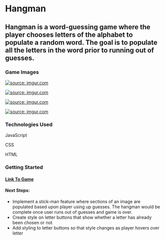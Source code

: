 <h1>Hangman</h1>
<h2>Hangman is a word-guessing game where the player chooses letters of the alphabet to populate a random word. The goal is to populate all the letters in the word prior to running out of guesses.</h2>

<h3>Game Images</h3>
  <p><a href="https://i.imgur.com/RIrn9h7.png"><img src="https://i.imgur.com/RIrn9h7.png" title="source: imgur.com" /></a></p>
  <p><a href="https://i.imgur.com/f98YwT9.png"><img src="https://i.imgur.com/f98YwT9.png" title="source: imgur.com" /></a></p>
  <p><a href="https://i.imgur.com/3SjAXE6.png"><img src="https://i.imgur.com/3SjAXE6.png" title="source: imgur.com" /></a></p>
  <p><a href="https://i.imgur.com/wQwHdV0.png"><img src="https://i.imgur.com/wQwHdV0.png" title="source: imgur.com" /></a></p>

<h3>Technologies Used</h3>
<p>JavaScript</p>
<p>CSS</p>
<p>HTML

<h3>Getting Started</h3>
<h4><a href="https://smkelly1691.github.io/hangman/">Link To Game</a></h4>
<p> </p>

<h4>Next Steps:</h4>
  <ul>
    <li>Implement a stick-man feature where sections of an image are populated based upon player using up guesses. The hangman would be complete once user runs out of guesses and game is over.</li>
    <li>Create style on letter buttons that show whether a letter has already been chosen or not</li>
    <li>Add styling to letter buttons so that style changes as player hovers over letter</li>
  </ul>
